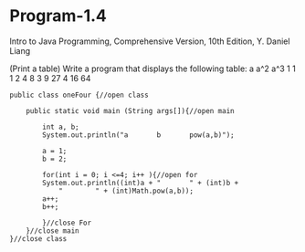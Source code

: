 # Program-1.4
Intro to Java Programming, Comprehensive Version, 10th Edition, Y. Daniel Liang

(Print a table) Write a program that displays the following table:
a      a^2    a^3 
1      1      1 
2      4      8 
3      9      27 
4      16     64

    public class oneFour {//open class
	
	    public static void main (String args[]){//open main
		
		    int a, b;
		    System.out.println("a       b       pow(a,b)");
		
		    a = 1;
		    b = 2;
		
		    for(int i = 0; i <=4; i++ ){//open for
		    System.out.println((int)a + "       " + (int)b + 
		  		"        " + (int)Math.pow(a,b));
		    a++;
		    b++;
		
		    }//close For 
	    }//close main
    }//close class
